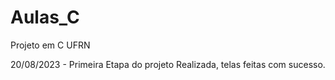 # Aulas_C
Projeto em C UFRN

20/08/2023 - Primeira Etapa do projeto Realizada, telas feitas com sucesso.
